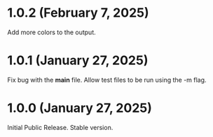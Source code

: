 # 1.0.2 (February 7, 2025)
Add more colors to the output.

# 1.0.1 (January 27, 2025)
Fix bug with the __main__ file. Allow test files to be run using the -m flag.

# 1.0.0 (January 27, 2025)

Initial Public Release. Stable version.